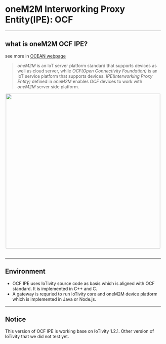# oneM2M Interworking Proxy Entity(IPE): OCF

----
## what is oneM2M OCF IPE?
see more in [OCEAN webpage](iotocean.org/main/)

> *oneM2M* is an IoT server platform standard that supports devices as well as cloud server, while *OCF(Open Connectivity Foundation)* is an IoT service platform that supports devices. *IPE(Interworking Proxy Entity)* defined in *oneM2M* enables *OCF* devices to work with *oneM2M* server side platform.

<div align="center">
<img src="http://iotocean.weebly.com/uploads/9/9/5/2/99521100/published/onem2m-ocf-interworking.jpg?1499651604" width="500">
</div>
<br/>

----
## Environment
- OCF IPE uses IoTivity source code as basis which is aligned with OCF standard. It is implemented in C++ and C.
- A gateway is requried to run IoTivity core and oneM2M device platform which is implemented in Java or Node.js.

----

## Notice
This version of OCF IPE is working base on IoTivity 1.2.1. Other version of IoTivity that we did not test yet. 

